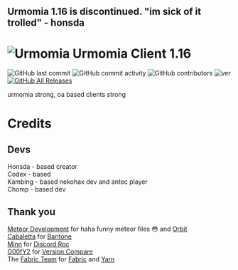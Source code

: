 ## Urmomia 1.16 is discontinued. "im sick of it trolled" - honsda

# ![Urmomia](https://cdn.discordapp.com/icons/838739066895597606/e2095d9a6e3cab5111d41280ada9f456.webp?size=64) Urmomia Client 1.16
![GitHub last commit](https://img.shields.io/github/last-commit/Urmomia/Urmomia-Client)
![GitHub commit activity](https://img.shields.io/github/commit-activity/w/Urmomia/Urmomia-Client)
![GitHub contributors](https://img.shields.io/github/contributors/Urmomia/Urmomia-Client)
![ver](https://img.shields.io/badge/Working%20on-m0.7.3-blueviolet)
[![GitHub All Releases](https://img.shields.io/github/downloads/Urmomia/urmomia-client/total.svg)](https://github.com/Urmomia/urmomia-client/releases)

urmomia strong, oa based clients strong

# Credits
## Devs
Honsda - based creator<br>
Codex - based<br>
Kambing - based nekohax dev and antec player<br>
Chomp - based dev

## Thank you
[Meteor Development](https://github.com/MeteorDevelopment) for haha funny meteor files :flushed: and [Orbit](https://github.com/MeteorDevelopment/orbit)<br>
[Cabaletta](https://github.com/cabaletta) for [Baritone](https://github.com/cabaletta/baritone)  
[Minn](https://github.com/MinnDevelopment) for [Discord Rpc](https://github.com/MinnDevelopment/java-discord-rpc)  
[G00fY2](https://github.com/G00fY2) for [Version Compare](https://github.com/G00fY2/version-compare)  
The [Fabric Team](https://github.com/FabricMC) for [Fabric](https://github.com/FabricMC/fabric-loader) and [Yarn](https://github.com/FabricMC/yarn)
